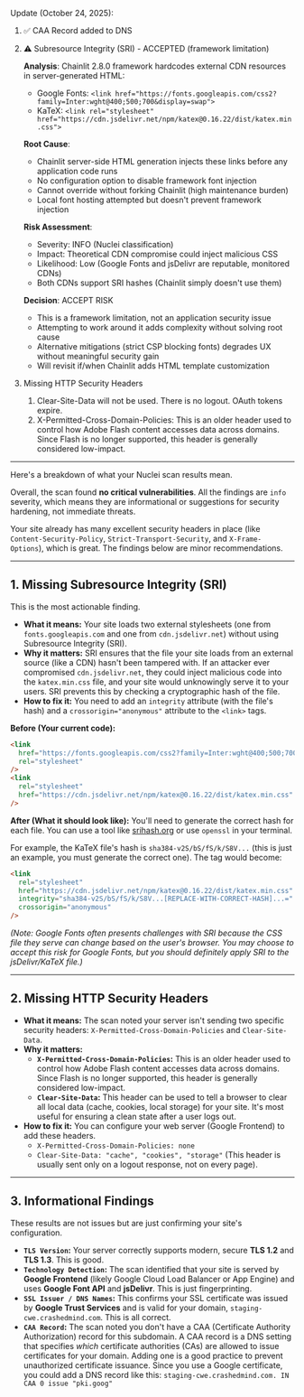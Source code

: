 Update (October 24, 2025):
1. ✅ CAA Record added to DNS
2. ⚠️ Subresource Integrity (SRI) - ACCEPTED (framework limitation)

   **Analysis**: Chainlit 2.8.0 framework hardcodes external CDN resources in server-generated HTML:
   - Google Fonts: `<link href="https://fonts.googleapis.com/css2?family=Inter:wght@400;500;700&display=swap">`
   - KaTeX: `<link rel="stylesheet" href="https://cdn.jsdelivr.net/npm/katex@0.16.22/dist/katex.min.css">`

   **Root Cause**:
   - Chainlit server-side HTML generation injects these links before any application code runs
   - No configuration option to disable framework font injection
   - Cannot override without forking Chainlit (high maintenance burden)
   - Local font hosting attempted but doesn't prevent framework injection

   **Risk Assessment**:
   - Severity: INFO (Nuclei classification)
   - Impact: Theoretical CDN compromise could inject malicious CSS
   - Likelihood: Low (Google Fonts and jsDelivr are reputable, monitored CDNs)
   - Both CDNs support SRI hashes (Chainlit simply doesn't use them)

   **Decision**: ACCEPT RISK
   - This is a framework limitation, not an application security issue
   - Attempting to work around it adds complexity without solving root cause
   - Alternative mitigations (strict CSP blocking fonts) degrades UX without meaningful security gain
   - Will revisit if/when Chainlit adds HTML template customization
3. Missing HTTP Security Headers
   1. Clear-Site-Data will not be used. There is no logout. OAuth tokens expire.
   2. X-Permitted-Cross-Domain-Policies: This is an older header used to control how Adobe Flash content accesses data across domains. Since Flash is no longer supported, this header is generally considered low-impact.


--------------------------------------------------

Here's a breakdown of what your Nuclei scan results mean.

Overall, the scan found **no critical vulnerabilities**. All the findings are `info` severity, which means they are informational or suggestions for security hardening, not immediate threats.

Your site already has many excellent security headers in place (like `Content-Security-Policy`, `Strict-Transport-Security`, and `X-Frame-Options`), which is great. The findings below are minor recommendations.

-----

## 1\. Missing Subresource Integrity (SRI)

This is the most
actionable finding.

  * **What it means:** Your site loads two external stylesheets (one from `fonts.googleapis.com` and one from `cdn.jsdelivr.net`) without using Subresource Integrity (SRI).
  * **Why it matters:** SRI ensures that the file your site loads from an external source (like a CDN) hasn't been tampered with. If an attacker ever compromised `cdn.jsdelivr.net`, they could inject malicious code into the `katex.min.css` file, and your site would unknowingly serve it to your users. SRI prevents this by checking a cryptographic hash of the file.
  * **How to fix it:** You need to add an `integrity` attribute (with the file's hash) and a `crossorigin="anonymous"` attribute to the `<link>` tags.

**Before (Your current code):**

```html
<link
  href="https://fonts.googleapis.com/css2?family=Inter:wght@400;500;700&display=swap"
  rel="stylesheet"
/>
<link
  rel="stylesheet"
  href="https://cdn.jsdelivr.net/npm/katex@0.16.22/dist/katex.min.css"
/>
```

**After (What it should look like):**
You'll need to generate the correct hash for each file. You can use a tool like [srihash.org](https://www.srihash.org/) or use `openssl` in your terminal.

For example, the KaTeX file's hash is `sha384-v2S/bS/fS/k/S8V...` (this is just an example, you must generate the correct one). The tag would become:

```html
<link
  rel="stylesheet"
  href="https://cdn.jsdelivr.net/npm/katex@0.16.22/dist/katex.min.css"
  integrity="sha384-v2S/bS/fS/k/S8V...[REPLACE-WITH-CORRECT-HASH]...="
  crossorigin="anonymous"
/>
```

*(Note: Google Fonts often presents challenges with SRI because the CSS file they serve can change based on the user's browser. You may choose to accept this risk for Google Fonts, but you should definitely apply SRI to the jsDelivr/KaTeX file.)*

-----

## 2\. Missing HTTP Security Headers

  * **What it means:** The scan noted your server isn't sending two specific security headers: `X-Permitted-Cross-Domain-Policies` and `Clear-Site-Data`.
  * **Why it matters:**
      * **`X-Permitted-Cross-Domain-Policies`:** This is an older header used to control how Adobe Flash content accesses data across domains. Since Flash is no longer supported, this header is generally considered low-impact.
      * **`Clear-Site-Data`:** This header can be used to tell a browser to clear all local data (cache, cookies, local storage) for your site. It's most useful for ensuring a clean state after a user logs out.
  * **How to fix it:** You can configure your web server (Google Frontend) to add these headers.
      * `X-Permitted-Cross-Domain-Policies: none`
      * `Clear-Site-Data: "cache", "cookies", "storage"` (This header is usually sent only on a logout response, not on every page).

-----

## 3\. Informational Findings

These results are not issues but are just confirming your site's configuration.

  * **`TLS Version`:** Your server correctly supports modern, secure **TLS 1.2** and **TLS 1.3**. This is good.
  * **`Technology Detection`:** The scan identified that your site is served by **Google Frontend** (likely Google Cloud Load Balancer or App Engine) and uses **Google Font API** and **jsDelivr**. This is just fingerprinting.
  * **`SSL Issuer / DNS Names`:** This confirms your SSL certificate was issued by **Google Trust Services** and is valid for your domain, `staging-cwe.crashedmind.com`. This is all correct.
  * **`CAA Record`:** The scan noted you don't have a CAA (Certificate Authority Authorization) record for this subdomain. A CAA record is a DNS setting that specifies *which* certificate authorities (CAs) are allowed to issue certificates for your domain. Adding one is a good practice to prevent unauthorized certificate issuance. Since you use a Google certificate, you could add a DNS record like this:
    `staging-cwe.crashedmind.com. IN CAA 0 issue "pki.goog"`
